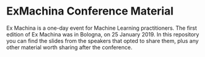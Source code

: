 # ExMachina Conference Material

Ex Machina is a one-day event for Machine Learning practitioners. The first edition of Ex Machina was in Bologna, on 25 January 2019. In this repository you can find the slides from the speakers that opted to share them, plus any other material worth sharing after the conference.